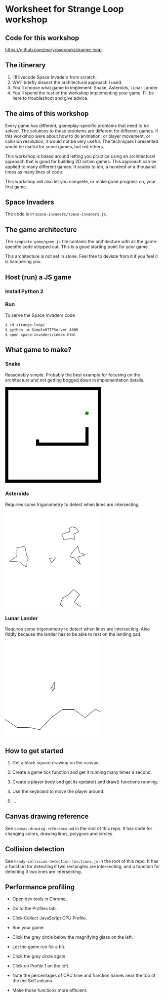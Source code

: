 # Worksheet for Strange Loop workshop

## Code for this workshop

https://github.com/maryrosecook/strange-loop

## The itinerary

1. I'll livecode Space Invaders from scratch.
2. We'll briefly dissect the architectural approach I used.
3. You'll choose what game to implement: Snake, Asteroids, Lunar Lander.
4. You'll spend the rest of the workshop implementing your game.  I'll
be here to troubleshoot and give advice.

## The aims of this workshop

Every game has different, gameplay-specific problems that need to be solved.
The solutions to these problems are different for different games.
If this workshop were about how to do animation, or player movement,
or collision resolution, it would not be very useful.  The techniques
I presented would be useful for some games, but not others.

This workshop is based around letting you practice using an
architectural approach that is good for building 2D action games.
This approach can be applied to many different games.  It scales to
ten, a hundred or a thousand times as many lines of code.

This workshop will also let you complete, or make good progress on,
your first game.

## Space Invaders

The code is in `space-invaders/space-invaders.js`.

## The game architecture

The `template-game/game.js` file contains the architecture
with all the game-specific code stripped out.  This is
a good starting point for your game.

This architecture is not set in stone.  Feel free to deviate
from it if you feel it is hampering you.

## Host (run) a JS game

### Install Python 2

### Run

To serve the Space Invaders code

    $ cd strange-loop/
    $ python -m SimpleHTTPServer 4000
    $ open space-invaders/index.html

## What game to make?

### Snake

Reasonably simple.  Probably the best example for focusing on the
architecture and not getting bogged down in implementation details.

![Screenshot of Snake](worksheet-images/snake-screenshot.png)

### Asteroids

Requries some trigonometry to detect when lines are intersecting.

![Screenshot of Asteroids](worksheet-images/asteroids-screenshot.png)

### Lunar Lander

Requires some trigonometry to detect when lines are intersecting.  Also fiddly
because the lander has to be able to rest on the landing pad.

![Screenshot of Lunar Lander](worksheet-images/lunar-lander-screenshot.png)

## How to get started

1. Get a black square drawing on the canvas.

2. Create a game tick function and get it running many times a second.

3. Create a player body and get its update() and draw() functions running.

4. Use the keyboard to move the player around.

5. ...

## Canvas drawing reference

See `canvas-drawing-reference.md` in the root of this repo.  It has
code for changing colors, drawing lines, polygons and circles.

## Collision detection

See `handy-collision-detection-functions.js` in the root of this repo.
It has a function for detecting if two rectangles are intersecting,
and a function for detecting if two lines are intersecting.

## Performance profiling

* Open dev tools in Chrome.

* Go to the Profiles tab.

* Click Collect JavaScript CPU Profile.

* Run your game.

* Click the grey circle below the magnifying glass on the left.

* Let the game run for a bit.

* Click the grey circle again.

* Click on Profile 1 on the left.

* Note the percentages of CPU time and function names near the top of the
the Self column.

* Make those functions more efficient.
